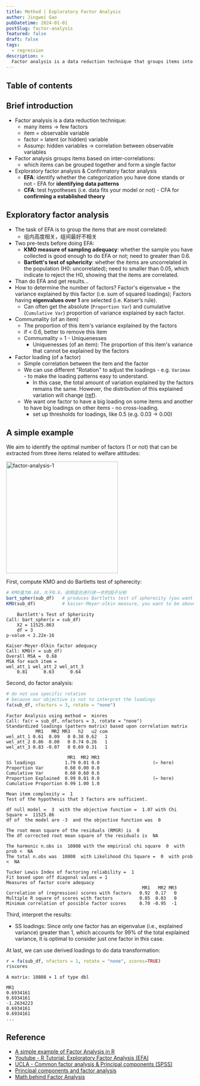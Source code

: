 ```yaml
---
title: Method | Exploratory Factor Analysis
author: Jingwei Gao
pubDatetime: 2024-01-01
postSlug: factor-analysis
featured: false
draft: false
tags:
  - regression
description: >
  Factor analysis is a data reduction technique that groups items into factors based on inter-correlations.
---
```


## Table of contents

## Brief introduction

- Factor analysis is a data reduction technique:
  - many items → few factors
  - item = observable variable
  - factor = latent (or hidden) variable
  - Assump: hidden variables → correlation between observable variables
- Factor analysis groups items based on inter-correlations:
  - which items can be grouped together and form a single factor
- Exploratory factor analysis & Confirmatory factor analysis
  - **EFA**: identify whether the categorization you have done stands or not - EFA for **identifying data patterns**
  - **CFA**: test hypotheses (i.e. data fits your model or not) - CFA for **confirming a established theory**

## Exploratory factor analysis

- The task of EFA is to group the items that are most correlated:
  - 组内高度相关，组间最好不相关
- Two pre-tests before doing EFA:
  - **KMO measure of sampling adequacy**: whether the sample you have collected is good enough to do EFA or not; need to greater than 0.6.
  - **Bartlett's test of sphericity**: whether the items are uncorrelated in the population (H0: uncorrelated); need to smaller than 0.05, which indicate to reject the H0, showing that the items are correlated.
- Than do EFA and get results...
- How to determine the number of factors? Factor's eigenvalue = the variance explained by this factor (i.e. sum of squared loadings); Factors having **eigenvalues over 1** are selected (i.e. Kaiser’s rule).
  - Can often get the absolute (`Proportion Var`) and cumulative (`Cumulative Var`) proportion of variance explained by each factor.
- Commumality (of an item)
  - The proportion of this item's variance explained by the factors
  - if < 0.6, better to remove this item
  - Commumality = 1 - Uniquenesses
    - Uniquenesses (of an item): The proportion of this item's variance that cannot be explained by the factors
- Factor loading (of a factor)
  - Simple correlation between the item and the factor
  - We can use different "Rotation" to adjust the loadings - e.g. `Varimax` - to make the loading patterns easy to understand.
    - In this case, the total amount of variation explained by the factors remains the same. However, the distribution of this explained variation will change ([ref](https://online.stat.psu.edu/stat505/book/export/html/691)).
  - We want one factor to have a big loading on some items and another to have big loadings on other items - no cross-loading.
    - set up thresholds for loadings, like 0.5 (e.g. 0.03 → 0.00)

## A simple example

We aim to identify the optimal number of factors (1 or not) that can be extracted from three items related to welfare attitudes:

<img src="/assets/factor-analysis-1.png" alt="factor-analysis-1" width="300"/>

First, compute KMO and do Bartletts test of spherecity:

```r
# KMO值为0.68，大于0.6，说明适合进行进一步的因子分析
bart_spher(sub_df)   # produces Bartletts test of spherecity (you want this to be significant)
KMO(sub_df)          # kaiser-Meyer-olkin measure, you want to be above 0.6
```

    	Bartlett's Test of Sphericity
    Call: bart_spher(x = sub_df)
    	X2 = 11525.863
    	df = 3
    p-value < 2.22e-16

    Kaiser-Meyer-Olkin factor adequacy
    Call: KMO(r = sub_df)
    Overall MSA =  0.68
    MSA for each item =
    wel_att_1 wel_att_2 wel_att_3
    	0.81      0.63      0.64

Second, do factor analysis:

```r
# do not use specific rotation
# because our objective is not to interpret the loadings
fa(sub_df, nfactors = 3, rotate = "none")
```

    Factor Analysis using method =  minres
    Call: fa(r = sub_df, nfactors = 3, rotate = "none")
    Standardized loadings (pattern matrix) based upon correlation matrix
    		   MR1   MR2 MR3   h2   u2 com
    wel_att_1 0.61  0.09   0 0.38 0.62   1
    wel_att_2 0.86  0.00   0 0.74 0.26   1
    wel_att_3 0.83 -0.07   0 0.69 0.31   1

    					   MR1  MR2 MR3
    SS loadings           1.79 0.01 0.0                    (← here)
    Proportion Var        0.60 0.00 0.0
    Cumulative Var        0.60 0.60 0.6
    Proportion Explained  0.99 0.01 0.0                    (← here)
    Cumulative Proportion 0.99 1.00 1.0

    Mean item complexity =  1
    Test of the hypothesis that 3 factors are sufficient.

    df null model =  3  with the objective function =  1.07 with Chi Square =  11525.86
    df of  the model are -3  and the objective function was  0

    The root mean square of the residuals (RMSR) is  0
    The df corrected root mean square of the residuals is  NA

    The harmonic n.obs is  10808 with the empirical chi square  0  with prob <  NA
    The total n.obs was  10808  with Likelihood Chi Square =  0  with prob <  NA

    Tucker Lewis Index of factoring reliability =  1
    Fit based upon off diagonal values = 1
    Measures of factor score adequacy
    												   MR1   MR2 MR3
    Correlation of (regression) scores with factors   0.92  0.17   0
    Multiple R square of scores with factors          0.85  0.03   0
    Minimum correlation of possible factor scores     0.70 -0.95  -1

Third, interpret the results:

- SS loadings: Since only one factor has an eigenvalue (i.e., explained variance) greater than 1, which accounts for 99% of the total explained variance, it is optimal to consider just one factor in this case.

At last, we can use derived loadings to do data transformation:

```r
r = fa(sub_df, nfactors = 1, rotate = "none", scores=TRUE)
r$scores
```

    A matrix: 10808 × 1 of type dbl

    MR1
    0.6934161
    0.6934161
    -1.2634223
    0.6934161
    0.6934161
    ...

## Reference

- [A simple example of Factor Analysis in R](https://www.geo.fu-berlin.de/en/v/soga-r/Advances-statistics/Multivariate-approaches/Factor-Analysis/A-Simple-Example-of-Factor-Analysis-in-R/index.html)
- [Youtube - R Tutorial: Exploratory Factor Analysis (EFA)](https://www.youtube.com/watch?v=VCpVcXf_wOk)
- [UCLA - Common factor analysis & Principal components (SPSS)](https://stats.oarc.ucla.edu/spss/seminars/introduction-to-factor-analysis/a-practical-introduction-to-factor-analysis/)
- [Principal components and factor analysis](https://pjbartlein.github.io/GeogDataAnalysis/lec16.html#pca-examples)
- [Math behind Factor Analysis](https://online.stat.psu.edu/stat505/book/export/html/691)
